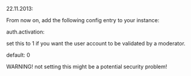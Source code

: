 22.11.2013:

From now on, add the following config entry to your instance:

auth.activation:

set this to 1 if you want the user account to be validated by a moderator.

default: 0

WARNING! not setting this might be a potential security problem!